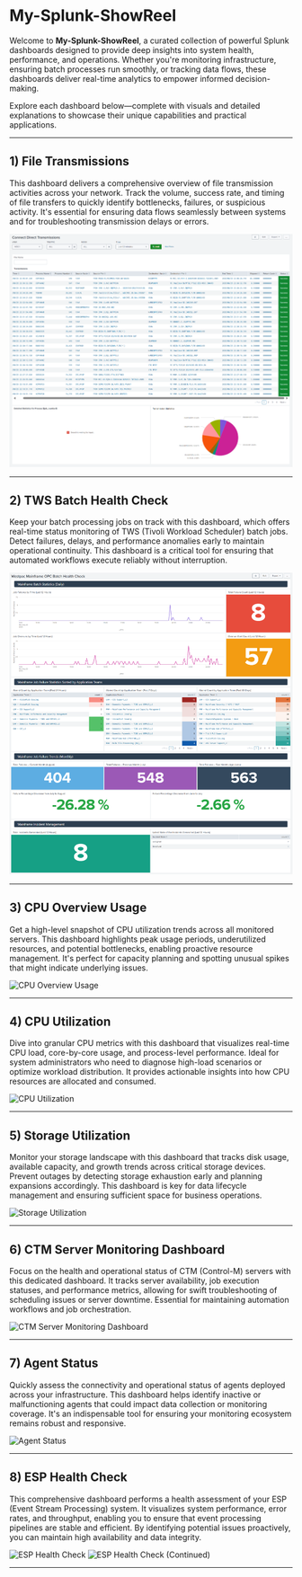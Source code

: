# My-Splunk-ShowReel

Welcome to **My-Splunk-ShowReel**, a curated collection of powerful Splunk dashboards designed to provide deep insights into system health, performance, and operations. Whether you're monitoring infrastructure, ensuring batch processes run smoothly, or tracking data flows, these dashboards deliver real-time analytics to empower informed decision-making.

Explore each dashboard below—complete with visuals and detailed explanations to showcase their unique capabilities and practical applications.

---

## 1) File Transmissions

This dashboard delivers a comprehensive overview of file transmission activities across your network. Track the volume, success rate, and timing of file transfers to quickly identify bottlenecks, failures, or suspicious activity. It's essential for ensuring data flows seamlessly between systems and for troubleshooting transmission delays or errors.

![File Transmissions](images/File%20Transmissions.png)

---

## 2) TWS Batch Health Check

Keep your batch processing jobs on track with this dashboard, which offers real-time status monitoring of TWS (Tivoli Workload Scheduler) batch jobs. Detect failures, delays, and performance anomalies early to maintain operational continuity. This dashboard is a critical tool for ensuring that automated workflows execute reliably without interruption.

![TWS Batch Health Check](images/TWS-Batch-Health-Check.png)

---

## 3) CPU Overview Usage

Get a high-level snapshot of CPU utilization trends across all monitored servers. This dashboard highlights peak usage periods, underutilized resources, and potential bottlenecks, enabling proactive resource management. It's perfect for capacity planning and spotting unusual spikes that might indicate underlying issues.

![CPU Overview Usage](https://github.com/user-attachments/assets/49130fb4-26b7-4090-ab01-37176b6e1c2d)

---

## 4) CPU Utilization

Dive into granular CPU metrics with this dashboard that visualizes real-time CPU load, core-by-core usage, and process-level performance. Ideal for system administrators who need to diagnose high-load scenarios or optimize workload distribution. It provides actionable insights into how CPU resources are allocated and consumed.

![CPU Utilization](https://github.com/user-attachments/assets/6be017a5-678f-4121-b476-b14781df8c3f)

---

## 5) Storage Utilization

Monitor your storage landscape with this dashboard that tracks disk usage, available capacity, and growth trends across critical storage devices. Prevent outages by detecting storage exhaustion early and planning expansions accordingly. This dashboard is key for data lifecycle management and ensuring sufficient space for business operations.

![Storage Utilization](https://github.com/user-attachments/assets/2df448d4-82ad-487d-a50e-d0696310f6bc)

---

## 6) CTM Server Monitoring Dashboard

Focus on the health and operational status of CTM (Control-M) servers with this dedicated dashboard. It tracks server availability, job execution statuses, and performance metrics, allowing for swift troubleshooting of scheduling issues or server downtime. Essential for maintaining automation workflows and job orchestration.

![CTM Server Monitoring Dashboard](https://github.com/user-attachments/assets/93519a3a-ae87-47e0-8d93-65bb2078fbe0)

---

## 7) Agent Status

Quickly assess the connectivity and operational status of agents deployed across your infrastructure. This dashboard helps identify inactive or malfunctioning agents that could impact data collection or monitoring coverage. It's an indispensable tool for ensuring your monitoring ecosystem remains robust and responsive.

![Agent Status](https://github.com/user-attachments/assets/249a5d93-d936-4e57-9e11-48046a0b3ebf)

---

## 8) ESP Health Check

This comprehensive dashboard performs a health assessment of your ESP (Event Stream Processing) system. It visualizes system performance, error rates, and throughput, enabling you to ensure that event processing pipelines are stable and efficient. By identifying potential issues proactively, you can maintain high availability and data integrity.

![ESP Health Check](https://github.com/user-attachments/assets/7627c584-6eb7-4dbc-b24c-3417c64e426a)
![ESP Health Check (Continued)](https://github.com/user-attachments/assets/d9d57c00-032d-4f19-b1fe-eefe1e16089d)

---

